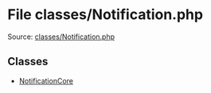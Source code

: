 File classes/Notification.php
=========

Source: [classes/Notification.php](https://github.com/PrestaShop/PrestaShop/blob/1.5.6.3/classes/Notification.php)


Classes
-------

* [NotificationCore](class.NotificationCore.md)

